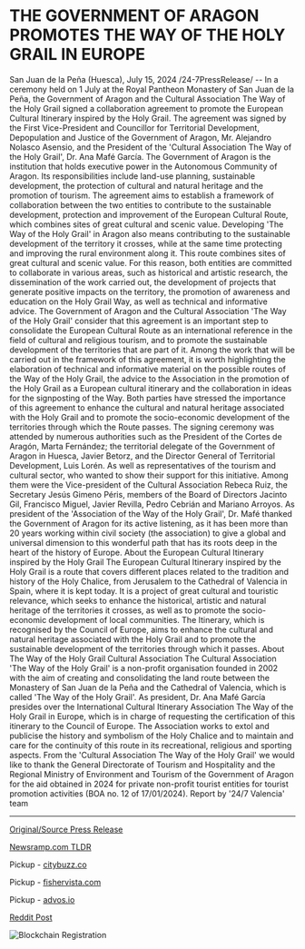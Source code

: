 # THE GOVERNMENT OF ARAGON PROMOTES THE WAY OF THE HOLY GRAIL IN EUROPE

San Juan de la Peña (Huesca), July 15, 2024 /24-7PressRelease/ -- In a ceremony held on 1 July at the Royal Pantheon Monastery of San Juan de la Peña, the Government of Aragon and the Cultural Association The Way of the Holy Grail signed a collaboration agreement to promote the European Cultural Itinerary inspired by the Holy Grail.  The agreement was signed by the First Vice-President and Councillor for Territorial Development, Depopulation and Justice of the Government of Aragon, Mr. Alejandro Nolasco Asensio, and the President of the 'Cultural Association The Way of the Holy Grail', Dr. Ana Mafé García.  The Government of Aragon is the institution that holds executive power in the Autonomous Community of Aragon. Its responsibilities include land-use planning, sustainable development, the protection of cultural and natural heritage and the promotion of tourism.  The agreement aims to establish a framework of collaboration between the two entities to contribute to the sustainable development, protection and improvement of the European Cultural Route, which combines sites of great cultural and scenic value.  Developing 'The Way of the Holy Grail' in Aragon also means contributing to the sustainable development of the territory it crosses, while at the same time protecting and improving the rural environment along it.  This route combines sites of great cultural and scenic value. For this reason, both entities are committed to collaborate in various areas, such as historical and artistic research, the dissemination of the work carried out, the development of projects that generate positive impacts on the territory, the promotion of awareness and education on the Holy Grail Way, as well as technical and informative advice.  The Government of Aragon and the Cultural Association 'The Way of the Holy Grail' consider that this agreement is an important step to consolidate the European Cultural Route as an international reference in the field of cultural and religious tourism, and to promote the sustainable development of the territories that are part of it.  Among the work that will be carried out in the framework of this agreement, it is worth highlighting the elaboration of technical and informative material on the possible routes of the Way of the Holy Grail, the advice to the Association in the promotion of the Holy Grail as a European cultural itinerary and the collaboration in ideas for the signposting of the Way.  Both parties have stressed the importance of this agreement to enhance the cultural and natural heritage associated with the Holy Grail and to promote the socio-economic development of the territories through which the Route passes.  The signing ceremony was attended by numerous authorities such as the President of the Cortes de Aragón, Marta Fernández; the territorial delegate of the Government of Aragon in Huesca, Javier Betorz, and the Director General of Territorial Development, Luis Lorén. As well as representatives of the tourism and cultural sector, who wanted to show their support for this initiative. Among them were the Vice-president of the Cultural Association Rebeca Ruiz, the Secretary Jesús Gimeno Péris, members of the Board of Directors Jacinto Gil, Francisco Miguel, Javier Revilla, Pedro Cebrián and Mariano Arroyos.  As president of the 'Association of the Way of the Holy Grail', Dr. Mafé thanked the Government of Aragon for its active listening, as it has been more than 20 years working within civil society (the association) to give a global and universal dimension to this wonderful path that has its roots deep in the heart of the history of Europe.  About the European Cultural Itinerary inspired by the Holy Grail  The European Cultural Itinerary inspired by the Holy Grail is a route that covers different places related to the tradition and history of the Holy Chalice, from Jerusalem to the Cathedral of Valencia in Spain, where it is kept today. It is a project of great cultural and touristic relevance, which seeks to enhance the historical, artistic and natural heritage of the territories it crosses, as well as to promote the socio-economic development of local communities.  The Itinerary, which is recognised by the Council of Europe, aims to enhance the cultural and natural heritage associated with the Holy Grail and to promote the sustainable development of the territories through which it passes.  About The Way of the Holy Grail Cultural Association  The Cultural Association 'The Way of the Holy Grail' is a non-profit organisation founded in 2002 with the aim of creating and consolidating the land route between the Monastery of San Juan de la Peña and the Cathedral of Valencia, which is called 'The Way of the Holy Grail'. As president, Dr. Ana Mafé García presides over the International Cultural Itinerary Association The Way of the Holy Grail in Europe, which is in charge of requesting the certification of this itinerary to the Council of Europe.  The Association works to extol and publicise the history and symbolism of the Holy Chalice and to maintain and care for the continuity of this route in its recreational, religious and sporting aspects.  From the 'Cultural Association The Way of the Holy Grail' we would like to thank the General Directorate of Tourism and Hospitality and the Regional Ministry of Environment and Tourism of the Government of Aragon for the aid obtained in 2024 for private non-profit tourist entities for tourist promotion activities (BOA no. 12 of 17/01/2024).  Report by '24/7 Valencia' team 

---

[Original/Source Press Release](https://www.24-7pressrelease.com/press-release/512518/the-government-of-aragon-promotes-the-way-of-the-holy-grail-in-europe)
                    

[Newsramp.com TLDR](https://newsramp.com/curated-news/aragon-government-and-cultural-association-collaborate-to-promote-holy-grail-cultural-itinerary/1bdc7625888d18e5dfde30fcd8368ca2) 


Pickup - [citybuzz.co](https://citybuzz.co/2024/07/15/aragon-government-partners-with-cultural-association-to-promote-holy-grail-route-in-europe)

Pickup - [fishervista.com](https://fishervista.com/en/aragon-government-and-cultural-association-collaborate-to-promote-holy-grail-european-cultural-route/20244948)

Pickup - [advos.io](https://advos.io/en/government-of-aragon-promotes-european-cultural-route-inspired-by-the-holy-grail/20244948)
 



[Reddit Post](https://www.reddit.com/r/TravelAndLeisureNews/comments/1e3om6w/aragon_government_and_cultural_association/) 



![Blockchain Registration](https://cdn.newsramp.app/24-7PressRelease/qrcode/247/15/deepQoph.webp)
